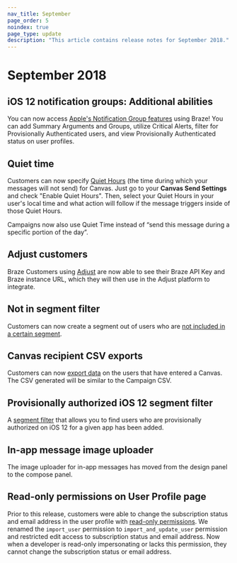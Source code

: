 ```yaml
---
nav_title: September
page_order: 5
noindex: true
page_type: update
description: "This article contains release notes for September 2018."
---
```

# September 2018

## iOS 12 notification groups: Additional abilities

You can now access [Apple's Notification Group features]({{site.baseurl}}/user_guide/message_building_by_channel/push/creating_a_push_message/#notification-groups) using Braze! You can add Summary Arguments and Groups, utilize Critical Alerts, filter for Provisionally Authenticated users, and view Provisionally Authenticated status on user profiles.

## Quiet time

Customers can now specify [Quiet Hours]({{site.baseurl}}/user_guide/engagement_tools/canvas/create_a_canvas/create_a_canvas/#step-5-select-your-send-settings) (the time during which your messages will not send) for Canvas. Just go to your **Canvas Send Settings** and check "Enable Quiet Hours". Then, select your Quiet Hours in your user's local time and what action will follow if the message triggers inside of those Quiet Hours.

Campaigns now also use Quiet Time instead of “send this message during a specific portion of the day”.

## Adjust customers

Braze Customers using [Adjust]({{site.baseurl}}/partners/advertising_technologies/attribution/adjust/) are now able to see their Braze API Key and Braze instance URL, which they will then use in the Adjust platform to integrate.

## Not in segment filter

Customers can now create a segment out of users who are [not included in a certain segment]({{site.baseurl}}/user_guide/engagement_tools/segments/segmentation_filters/#retargeting).

## Canvas recipient CSV exports

Customers can now [export data]({{site.baseurl}}/user_guide/data_and_analytics/export_braze_data/export_canvas_data/) on the users that have entered a Canvas. The CSV generated will be similar to the Campaign CSV.

## Provisionally authorized iOS 12 segment filter

A [segment filter]({{site.baseurl}}/user_guide/engagement_tools/segments/segmentation_filters/#other) that allows you to find users who are provisionally authorized on iOS 12 for a given app has been added.

## In-app message image uploader

The image uploader for in-app messages has moved from the design panel to the compose panel.

## Read-only permissions on User Profile page

Prior to this release, customers were able to change the subscription status and email address in the user profile with [read-only permissions]({{site.baseurl}}/user_guide/administrative/manage_your_braze_users/user_permissions/#available-limited-and-team-role-permissions). We renamed the `import_user` permission to `import_and_update_user` permission and restricted edit access to subscription status and email address. Now when a developer is read-only impersonating or lacks this permission, they cannot change the subscription status or email address.
